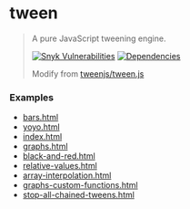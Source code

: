 # tween

> A pure JavaScript tweening engine.
>
> [![Snyk Vulnerabilities][snyk-image]][snyk-url]
> [![Dependencies][david-image]][david-url]
>
> Modify from [tweenjs/tween.js](https://github.com/tweenjs/tween.js)

### Examples

- [bars.html](https://nuintun.github.io/tween/examples/bars.html)
- [yoyo.html](https://nuintun.github.io/tween/examples/yoyo.html)
- [index.html](https://nuintun.github.io/tween/examples/index.html)
- [graphs.html](https://nuintun.github.io/tween/examples/graphs.html)
- [black-and-red.html](https://nuintun.github.io/tween/examples/black-and-red.html)
- [relative-values.html](https://nuintun.github.io/tween/examples/relative-values.html)
- [array-interpolation.html](https://nuintun.github.io/tween/examples/array-interpolation.html)
- [graphs-custom-functions.html](https://nuintun.github.io/tween/examples/graphs-custom-functions.html)
- [stop-all-chained-tweens.html](https://nuintun.github.io/tween/examples/stop-all-chained-tweens.html)

[snyk-image]: https://img.shields.io/snyk/vulnerabilities/github/nuintun/tween.svg?style=flat-square
[snyk-url]: https://snyk.io/test/github/nuintun/tween
[david-image]: http://img.shields.io/david/dev/nuintun/tween.svg?style=flat-square
[david-url]: https://david-dm.org/nuintun/tween?type=dev
